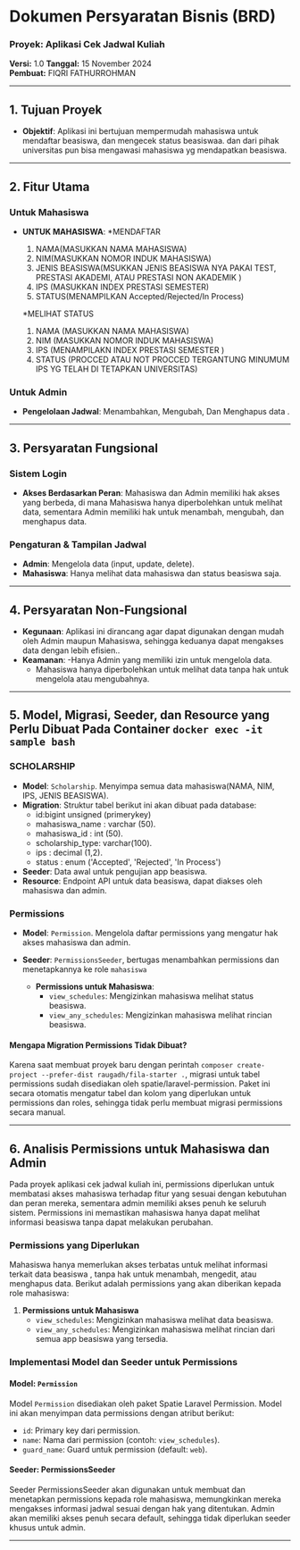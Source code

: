 # **Dokumen Persyaratan Bisnis (BRD)**  
### **Proyek:** Aplikasi Cek Jadwal Kuliah  
**Versi:** 1.0
**Tanggal:** 15 November 2024  
**Pembuat:** FIQRI FATHURROHMAN

---

## **1. Tujuan Proyek**
- **Objektif**: Aplikasi ini bertujuan mempermudah mahasiswa untuk mendaftar beasiswa, dan mengecek status beasiswaa. dan dari pihak universitas pun bisa mengawasi mahasiswa yg mendapatkan beasiswa.

---

## **2. Fitur Utama**

### **Untuk Mahasiswa**
- **UNTUK MAHASISWA**: 
    *MENDAFTAR
    1. NAMA(MASUKKAN NAMA MAHASISWA)
    2. NIM(MASUKKAN NOMOR INDUK MAHASISWA)
    3. JENIS BEASISWA(MSUKKAN JENIS BEASISWA NYA PAKAI TEST, PRESTASI AKADEMI, ATAU PRESTASI NON AKADEMIK )
    4. IPS (MASUKKAN INDEX PRESTASI SEMESTER)
    5. STATUS(MENAMPILKAN Accepted/Rejected/In Process) 


    *MELIHAT STATUS
    1. NAMA (MASUKKAN NAMA MAHASISWA)
    2. NIM (MASUKKAN NOMOR INDUK MAHASISWA)
    3. IPS (MENAMPILAKN INDEX PRESTASI SEMESTER )
    3. STATUS (PROCCED ATAU NOT PROCCED TERGANTUNG MINUMUM IPS YG TELAH DI TETAPKAN UNIVERSITAS)

### **Untuk Admin**
- **Pengelolaan Jadwal**: Menambahkan, Mengubah, Dan Menghapus data .

---

## **3. Persyaratan Fungsional**

### **Sistem Login**
- **Akses Berdasarkan Peran**: Mahasiswa dan Admin memiliki hak akses yang berbeda, di mana Mahasiswa hanya diperbolehkan untuk melihat data, sementara Admin memiliki hak untuk menambah, mengubah, dan menghapus data.

### **Pengaturan & Tampilan Jadwal**
- **Admin**: Mengelola data  (input, update, delete).
- **Mahasiswa**: Hanya melihat data mahasiswa dan status beasiswa saja.

---

## **4. Persyaratan Non-Fungsional**

- **Kegunaan**: Aplikasi ini dirancang agar dapat digunakan dengan mudah oleh Admin maupun Mahasiswa, sehingga keduanya dapat mengakses data dengan lebih efisien..
- **Keamanan**:
  -Hanya Admin yang memiliki izin untuk mengelola data.
  - Mahasiswa hanya diperbolehkan untuk melihat data tanpa hak untuk mengelola atau mengubahnya.

---

## **5. Model, Migrasi, Seeder, dan Resource yang Perlu Dibuat Pada Container `docker exec -it sample bash`**

### **SCHOLARSHIP**
- **Model**: `Scholarship`.  Menyimpa semua data mahasiswa(NAMA, NIM, IPS, JENIS BEASISWA).
- **Migration**: 
Struktur tabel berikut ini akan dibuat pada database:
    * id:bigint unsigned (primerykey)
    * mahasiswa_name : varchar (50).
    * mahasiswa_id : int (50).
    * scholarship_type: varchar(100).
    * ips : decimal (1,2).
    * status : enum ('Accepted', 'Rejected', 'In Process')
- **Seeder**: Data awal untuk pengujian app beasiswa.
- **Resource**: Endpoint API untuk data beasiswa, dapat diakses oleh mahasiswa dan admin.
  
### **Permissions**
- **Model**: `Permission`. Mengelola daftar permissions yang mengatur hak akses mahasiswa dan admin.
  
- **Seeder**: `PermissionsSeeder`, bertugas menambahkan permissions dan menetapkannya ke role `mahasiswa`

  - **Permissions untuk Mahasiswa**:
    - `view_schedules`: Mengizinkan mahasiswa melihat status beasiswa.
    - `view_any_schedules`: Mengizinkan mahasiswa melihat rincian beasiswa.

#### Mengapa Migration Permissions Tidak Dibuat? 

Karena saat membuat proyek baru dengan perintah `composer create-project --prefer-dist raugadh/fila-starter .`, migrasi untuk tabel permissions sudah disediakan oleh spatie/laravel-permission. Paket ini secara otomatis mengatur tabel dan kolom yang diperlukan untuk permissions dan roles, sehingga tidak perlu membuat migrasi permissions secara manual.

---

## **6. Analisis Permissions untuk Mahasiswa dan Admin**

Pada proyek aplikasi cek jadwal kuliah ini, permissions diperlukan untuk membatasi akses mahasiswa terhadap fitur yang sesuai dengan kebutuhan dan peran mereka, sementara admin memiliki akses penuh ke seluruh sistem. Permissions ini memastikan mahasiswa hanya dapat melihat informasi beasiswa tanpa dapat melakukan perubahan.

### **Permissions yang Diperlukan**

Mahasiswa hanya memerlukan akses terbatas untuk melihat informasi terkait data beasiswa , tanpa hak untuk menambah, mengedit, atau menghapus data. Berikut adalah permissions yang akan diberikan kepada role mahasiswa:

1. **Permissions untuk Mahasiswa**
   - `view_schedules`: Mengizinkan mahasiswa melihat data beasiswa.
   - `view_any_schedules`: Mengizinkan mahasiswa melihat rincian dari semua app beasiswa yang tersedia.

### **Implementasi Model dan Seeder untuk Permissions**

#### **Model: `Permission`**

Model `Permission` disediakan oleh paket Spatie Laravel Permission. Model ini akan menyimpan data permissions dengan atribut berikut:
- `id`: Primary key dari permission.
- `name`: Nama dari permission (contoh: `view_schedules`).
- `guard_name`: Guard untuk permission (default: `web`).

#### **Seeder: PermissionsSeeder**
Seeder PermissionsSeeder akan digunakan untuk membuat dan menetapkan permissions kepada role mahasiswa, memungkinkan mereka mengakses informasi jadwal sesuai dengan hak yang ditentukan. Admin akan memiliki akses penuh secara default, sehingga tidak diperlukan seeder khusus untuk admin.

---
